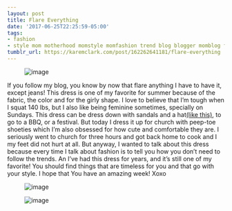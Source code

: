 ```yaml
---
layout: post
title: Flare Everything
date: '2017-06-25T22:25:59-05:00'
tags:
- fashion
- style mom motherhood momstyle momfashion trend blog blogger momblog fashionblog
tumblr_url: https://karemclark.com/post/162262641181/flare-everything
---
```

<figure data-orig-width="1218" data-orig-height="1209" class="tmblr-full"><img src="https://64.media.tumblr.com/6f6c1e763256fd435b32c46361de358f/tumblr_inline_os4xel6sjJ1t4qra9_540.jpg" alt="image" data-orig-width="1218" data-orig-height="1209"></figure>

If you follow my blog, you know by now that flare anything I have to have it, except jeans! This dress is one of my favorite for summer because of the fabric, the color and for the girly shape. I love to believe that I’m tough when I squat 140 lbs, but I also like being feminine sometimes, specially on Sundays. This dress can be dress down with sandals and a hat[(like this)](http://karemclark.com/post/2015-06-22-summer-dress/), to go to a BBQ, or a festival. But today I dress it up for church with peep-toe shoeties which I’m also obsessed for how cute and comfortable they are. I seriously went to church for three hours and got back home to cook and I my feet did not hurt at all. But anyway, I wanted to talk about this dress because every time I talk about fashion is to tell you how you don’t need to follow the trends. An I’ve had this dress for years, and it’s still one of my favorite! You should find things that are timeless for you and that go with your style. I hope that You have an amazing week! Xoxo

<figure data-orig-width="1285" data-orig-height="1295" class="tmblr-full"><img src="https://64.media.tumblr.com/679a800f35f4b0a234f1340dd818216e/tumblr_inline_os4xewBdAF1t4qra9_540.jpg" alt="image" data-orig-width="1285" data-orig-height="1295"></figure><figure data-orig-width="1100" data-orig-height="1278" class="tmblr-full"><img src="https://64.media.tumblr.com/9e435f0cb23c1088e722f98b33f265fd/tumblr_inline_os4xesf6td1t4qra9_540.jpg" alt="image" data-orig-width="1100" data-orig-height="1278"></figure>
